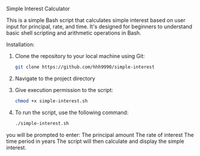 Simple Interest Calculator

This is a simple Bash script that calculates simple interest based on user input for principal, rate, and time. It's designed for beginners to understand basic shell scripting and arithmetic operations in Bash.

Installation:

1. Clone the repository to your local machine using Git:
   ```bash
   git clone https://github.com/hhh9990/simple-interest

2. Navigate to the project directory

3. Give execution permission to the script:
   ```bash
   chmod +x simple-interest.sh

4. To run the script, use the following command:
   ```bash
   ./simple-interest.sh
   
you will be prompted to enter:
The principal amount
The rate of interest
The time period in years
The script will then calculate and display the simple interest.

